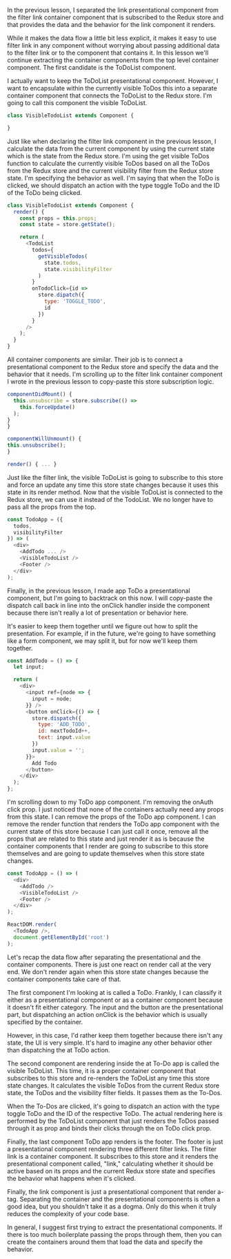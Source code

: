 In the previous lesson, I separated the link presentational component from the filter link container component that is subscribed to the Redux store and that provides the data and the behavior for the link component it renders.

While it makes the data flow a little bit less explicit, it makes it easy to use filter link in any component without worrying about passing additional data to the filter link or to the component that contains it. In this lesson we'll continue extracting the container components from the top level container component. The first candidate is the ToDoList component.

I actually want to keep the ToDoList presentational component. However, I want to encapsulate within the currently visible ToDos this into a separate container component that connects the ToDoList to the Redux store. I'm going to call this component the visible ToDoList.

``` javascript
class VisibleTodoList extends Component {

}
```

Just like when declaring the filter link component in the previous lesson, I calculate the data from the current component by using the current state which is the state from the Redux store. I'm using the get visible ToDos function to calculate the currently visible ToDos based on all the ToDos from the Redux store and the current visibility filter from the Redux store state. I'm specifying the behavior as well. I'm saying that when the ToDo is clicked, we should dispatch an action with the type toggle ToDo and the ID of the ToDo being clicked.

``` javascript
class VisibleTodoList extends Component {
  render() {
    const props = this.props;
    const state = store.getState();

    return (
      <TodoList
        todos={
          getVisibleTodos(
            state.todos,
            state.visibilityFilter
          )
        }
        onTodoClick={id =>
          store.dipatch({
            type: 'TOGGLE_TODO',
            id
          })
        }
      />
    );
  }
}
```

All container components are similar. Their job is to connect a presentational component to the Redux store and specify the data and the behavior that it needs. I'm scrolling up to the filter link container component I wrote in the previous lesson to copy-paste this store subscription logic.

``` javascript
componentDidMount() {
  this.unsubscribe = store.subscribe(() =>
    this.forceUpdate()
  );
}
}

componentWillUnmount() {
this.unsubscribe();
}

render() { ... }
```

Just like the filter link, the visible ToDoList is going to subscribe to this store and force an update any time this store state changes because it uses this state in its render method. Now that the visible ToDoList is connected to the Redux store, we can use it instead of the TodoList. We no longer have to pass all the props from the top.

``` javascript
const TodoApp = ({
  todos,
  visibilityFilter
}) => (
  <div>
    <AddTodo ... />
    <VisibleTodoList />
    <Footer />
  </div>
);
```

Finally, in the previous lesson, I made app ToDo a presentational component, but I'm going to backtrack on this now. I will copy-paste the dispatch call back in line into the onClick handler inside the component because there isn't really a lot of presentation or behavior here.

It's easier to keep them together until we figure out how to split the presentation. For example, if in the future, we're going to have something like a form component, we may split it, but for now we'll keep them together.

``` javascript
const AddTodo = () => {
  let input;

  return (
    <div>
      <input ref={node => {
        input = node;
      }} />
      <button onClick={() => {
        store.dispatch({
          type: 'ADD_TODO',
          id: nextTodoId++,
          text: input.value
        })
        input.value = '';
      }}>
        Add Todo
      </button>
    </div>
  );
};
```

I'm scrolling down to my ToDo app component. I'm removing the onAuth click prop. I just noticed that none of the containers actually need any props from this state. I can remove the props of the ToDo app component. I can remove the render function that renders the ToDo app component with the current state of this store because I can just call it once, remove all the props that are related to this state and just render it as is because the container components that I render are going to subscribe to this store themselves and are going to update themselves when this store state changes.

``` javascript
const TodoApp = () => (
  <div>
    <AddTodo />
    <VisibleTodoList />
    <Footer />
  </div>
);

ReactDOM.render(
  <TodoApp />,
  document.getElementById('root')
);
```

Let's recap the data flow after separating the presentational and the container components. There is just one react on render call at the very end. We don't render again when this store state changes because the container components take care of that.

The first component I'm looking at is called a ToDo. Frankly, I can classify it either as a presentational component or as a container component because it doesn't fit either category. The input and the button are the presentational part, but dispatching an action onClick is the behavior which is usually specified by the container.

However, in this case, I'd rather keep them together because there isn't any state, the UI is very simple. It's hard to imagine any other behavior other than dispatching the at ToDo action.

The second component are rendering inside the at To-Do app is called the visible ToDoList. This time, it is a proper container component that subscribes to this store and re-renders the ToDoList any time this store state changes. It calculates the visible ToDos from the current Redux store state, the ToDos and the visibility filter fields. It passes them as the To-Dos.

When the To-Dos are clicked, it's going to dispatch an action with the type toggle ToDo and the ID of the respective ToDo. The actual rendering here is performed by the ToDoList component that just renders the ToDos passed through it as prop and binds their clicks through the on ToDo click prop.

Finally, the last component ToDo app renders is the footer. The footer is just a presentational component rendering three different filter links. The filter link is a container component. It subscribes to this store and it renders the presentational component called, "link," calculating whether it should be active based on its props and the current Redux store state and specifies the behavior what happens when it's clicked.

Finally, the link component is just a presentational component that render a-tag. Separating the container and the presentational components is often a good idea, but you shouldn't take it as a dogma. Only do this when it truly reduces the complexity of your code base.

In general, I suggest first trying to extract the presentational components. If there is too much boilerplate passing the props through them, then you can create the containers around them that load the data and specify the behavior.
